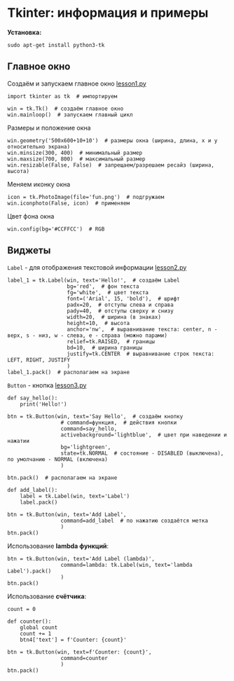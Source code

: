 # Tkinter: информация и примеры

**Установка:**

`sudo apt-get install python3-tk`

## Главное окно

Создаём и запускаем главное окно [lesson1.py](gui_project/lesson1.py)

```Python3
import tkinter as tk  # импортируем

win = tk.Tk()  # создаём главное окно
win.mainloop()  # запускаем главный цикл
```

Размеры и положение окна

```Python3
win.geometry('500x600+10+10')  # размеры окна (ширина, длина, x и y относительно экрана)
win.minsize(300, 400)  # минимальный размер
win.maxsize(700, 800)  # максимальный размер
win.resizable(False, False)  # запрещаем/разрешаем ресайз (ширина, высота)
```

Меняем иконку окна

```Python3
icon = tk.PhotoImage(file='fun.png')  # подгружаем
win.iconphoto(False, icon)  # применяем
```

Цвет фона окна

```Python3
win.config(bg='#CCFFCC')  # RGB
```

## Виджеты

`Label` - для отображения текстовой информации [lesson2.py](gui_project/lesson2.py)

```Python3
label_1 = tk.Label(win, text='Hello!',  # создаём Label
                   bg='red',  # фон текста
                   fg='white',  # цвет текста
                   font=('Arial', 15, 'bold'),  # шрифт
                   padx=20,  # отступы слева и справа
                   pady=40,  # отступы сверху и снизу
                   width=20,  # ширина (в знаках)
                   height=10,  # высота
                   anchor='nw',  # выравнивание текста: center, n - верх, s - низ, w - слева, e - справа (можно парами)
                   relief=tk.RAISED,  # границы
                   bd=10,  # ширина границы
                   justify=tk.CENTER  # выравнивание строк текста: LEFT, RIGHT, JUSTIFY
                   )
label_1.pack()  # располагаем на экране
```


`Button` - кнопка [lesson3.py](gui_project/lesson3.py)

```Python3
def say_hello():
    print('Hello!')

btn = tk.Button(win, text='Say Hello',  # создаём кнопку
                 # command=функция,  # действия кнопки
                 command=say_hello,
                 activebackground='lightblue',  # цвет при наведении и нажатии
                 bg='lightgreen',
                 state=tk.NORMAL  # состояние - DISABLED (выключена), по умолчанию - NORMAL (включена)
                 )

btn.pack()  # располагаем на экране
```

```Python3
def add_label():
    label = tk.Label(win, text='Label')
    label.pack()

btn = tk.Button(win, text='Add Label',
                 command=add_label  # по нажатию создаётся метка
                 )
btn.pack()
```

Использование **lambda функций**:

```Python3
btn = tk.Button(win, text='Add Label (lambda)',
                 command=lambda: tk.Label(win, text='lambda Label').pack()
                 )
btn.pack()
```

Использование **счётчика**:

```Python3
count = 0

def counter():
    global count
    count += 1
    btn4['text'] = f'Counter: {count}'

btn = tk.Button(win, text=f'Counter: {count}',
                 command=counter
                 )
btn.pack()
```
